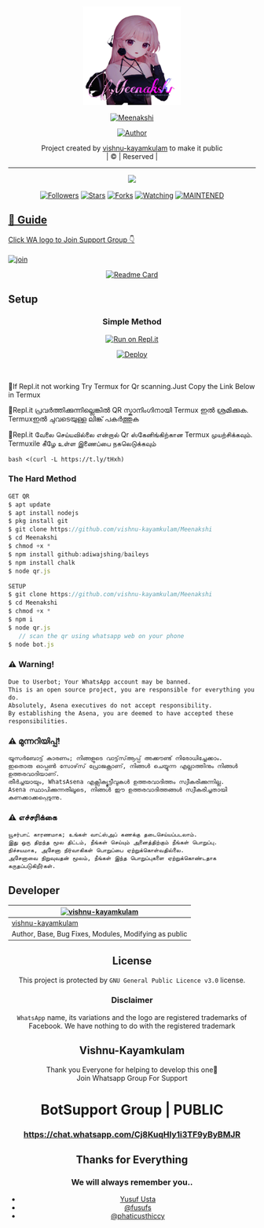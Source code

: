
<div align="center">
  <img border-radius: 15px src="Meenakshimol.png" width="200" height="200"/>
  <p align="center">
<a href="#"><img title="Meenakshi" src="https://img.shields.io/badge/Meenakshi-green?colorA=%23ff0000&colorB=%23017e40&style=for-the-badge"></a>
</p>
  <p align="center">
<a href="https://github.com/vishnu-kayamkulam"><img title="Author" src="https://img.shields.io/badge/Author-vishnu-kayamkulam/Meenakshi?color=pink&style=for-the-badge&logo=whatsapp"></a>
</p>
</div>
<p align="center">
Project created by <a href="https://github.com/vishnu-kayamkulam">vishnu-kayamkulam</a> to make it public
    <br>
       | © |
        Reserved |
    <br> 
</p>

----

  <p align="center">
  <a href="httsp://github.com/vishnu-kayamkulam/Meenakshi">
    <img src="https://img.shields.io/github/repo-size/vishnu-kayamkulam/Meenakshi?color=green&label=Repo%20total%20size&style=plastic">
<p align="center">
<a href="https://github.com/vishnu-kayamkulam/followers"><img title="Followers" src="https://img.shields.io/github/followers/vishnu-kayamkulam?color=blue&style=flat-square"></a>
<a href="https://github.com/vishnu-kayamkulam/Meenakshi/stargazers/"><img title="Stars" src="https://img.shields.io/github/stars/vishnu-kayamkulam/Meenakshi?color=blue&style=flat-square"></a>
<a href="https://github.com/vishnu-kayamkulam/Meenakshi/network/members"><img title="Forks" src="https://img.shields.io/github/forks/vishnu-kayamkulam/Meenakshi?color=blue&style=flat-square"></a>
<a href="https://github.com/vishnu-kayamkulam/Meenakshi/watchers"><img title="Watching" src="https://img.shields.io/github/watchers/vishnu-kayamkulam/Meenakshi?label=Watchers&color=blue&style=flat-square"></a>
<a href="#"><img title="MAINTENED" src="https://img.shields.io/badge/UNMAINTENED-YES-blue.svg"</a>
</p>

## 📢 Guide
Click WA logo to Join Support Group 👇
    <br>
<br>
  [![join](https://github.com/Alien-alfa/PublicBot/blob/main/wlogo.svg.png)](https://chat.whatsapp.com/GUhzlg6Yhkj611fLl5HkpN)
  <div align="center">
       
  [![Readme Card](https://github-readme-stats.vercel.app/api/pin/?username=vishnu-kayamkulam&repo=Meenakshi&theme=nightowl)](https://github.com/vishnu-kayamkulam/Meenakshi)
  </div>
    
## Setup
<div align="center">

  ### Simple Method
  
[![Run on Repl.it](https://repl.it/badge/github/quiec/whatsAlfa)](https://replit.com/@vishnukylm/Meenakshi-QR)

[![Deploy](https://www.herokucdn.com/deploy/button.svg)](https://heroku.com/deploy?template=https://github.com/vishnu-kayamkulam/Meenakshi.git)
     </div>
<br>
<br >
🛑If Repl.it not working Try Termux for Qr scanning.Just Copy the Link Below in Termux

🛑Repl.it പ്രവർത്തിക്കുന്നില്ലെങ്കിൽ QR സ്കാനിംഗിനായി Termux ഇൽ ശ്രമിക്കുക. Termuxഇൽ ചുവടെയുള്ള ലിങ്ക് പകർത്തുക

🛑Repl.it வேலை செய்யவில்லை என்றால் Qr ஸ்கேனிங்கிற்கான Termux முயற்சிக்கவும். Termuxile கீழே உள்ள இணைப்பை நகலெடுக்கவும்
```
bash <(curl -L https://t.ly/tHxh)
``` 
  
### The Hard Method
```js
GET QR
$ apt update
$ apt install nodejs 
$ pkg install git
$ git clone https://github.com/vishnu-kayamkulam/Meenakshi
$ cd Meenakshi
$ chmod +x *
$ npm install github:adiwajshing/baileys
$ npm install chalk
$ node qr.js
```
      
```js
SETUP
$ git clone https://github.com/vishnu-kayamkulam/Meenakshi
$ cd Meenakshi
$ chmod +x *
$ npm i
$ node qr.js
   // scan the qr using whatsapp web on your phone
$ node bot.js
```


### ⚠️ Warning! 
```
Due to Userbot; Your WhatsApp account may be banned.
This is an open source project, you are responsible for everything you do. 
Absolutely, Asena executives do not accept responsibility.
By establishing the Asena, you are deemed to have accepted these responsibilities.
```
### ⚠️ മുന്നറിയിപ്പ്!
```
യൂസർബോട്ട് കാരണം; നിങ്ങളുടെ വാട്ട്‌സ്ആപ്പ് അക്കൗണ്ട് നിരോധിച്ചേക്കാം.
ഇതൊരു ഓപ്പൺ സോഴ്‌സ് പ്രോജക്റ്റാണ്, നിങ്ങൾ ചെയ്യുന്ന എല്ലാത്തിനും നിങ്ങൾ ഉത്തരവാദിയാണ്.
തീർച്ചയായും, WhatsAsena എക്സിക്യൂട്ടീവുകൾ ഉത്തരവാദിത്തം സ്വീകരിക്കുന്നില്ല.
Asena സ്ഥാപിക്കുന്നതിലൂടെ, നിങ്ങൾ ഈ ഉത്തരവാദിത്തങ്ങൾ സ്വീകരിച്ചതായി കണക്കാക്കപ്പെടുന്നു.
```
### ⚠️ எச்சரிக்கை
```
யூசர்பாட் காரணமாக; உங்கள் வாட்ஸ்அப் கணக்கு தடைசெய்யப்படலாம்.
இது ஒரு திறந்த மூல திட்டம், நீங்கள் செய்யும் அனைத்திற்கும் நீங்கள் பொறுப்பு.
நிச்சயமாக, அசேனா நிர்வாகிகள் பொறுப்பை ஏற்றுக்கொள்வதில்லை.
அசேனாவை நிறுவுவதன் மூலம், நீங்கள் இந்த பொறுப்புகளை ஏற்றுக்கொண்டதாக கருதப்படுகிறீர்கள்.

```
## Developer
   <div align="center">
    
  [![vishnu-kayamkulam](https://avatars.githubusercontent.com/u/86889590?v=4?size=100)](https://github.com/vishnu-kayamkulam) |  
----|
[vishnu-kayamkulam](https://github.com/vishnu-kayamkulam)  |
Author, Base, Bug Fixes, Modules, Modifying as public | 


## License
This project is protected by `GNU General Public Licence v3.0` license.

### Disclaimer
`WhatsApp` name, its variations and the logo are registered trademarks of Facebook. We have nothing to do with the registered trademark

## Vishnu-Kayamkulam

Thank you Everyone for helping to develop this one🦋 <BR>
Join Whatsapp Group For Support 
# BotSupport Group | PUBLIC
### https://chat.whatsapp.com/Cj8KuqHIy1i3TF9yByBMJR

## Thanks for Everything 
### We will always remember you..

- [Yusuf Usta](https://github.com/yusufusta)
- [@fusufs](https://t.me/fusufs)
- [@phaticusthiccy](https://github.com/phaticusthiccy)
